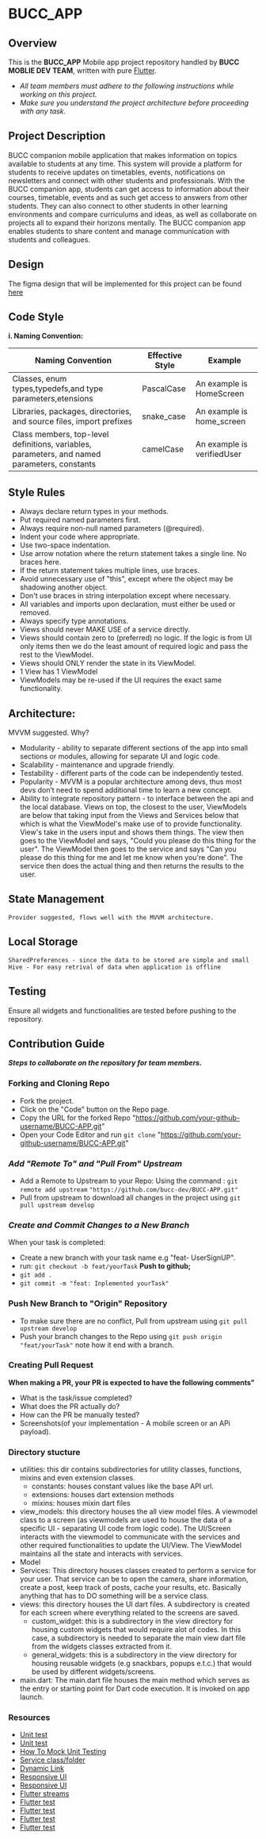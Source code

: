 # BUCC_APP
  ## Overview
  This is the **BUCC_APP** Mobile app project repository handled by **BUCC MOBLIE DEV TEAM**, written with pure [Flutter](https://flutter.dev/).    

  - _All team members must adhere to the following instructions while working on this project._
  - _Make sure you understand the project architecture before proceeding with any task._

  ## Project Description
  BUCC companion mobile application that makes information on topics available to students at any time. This system will provide a platform for students to receive updates on timetables, events, notifications on newsletters and connect with other students and professionals. With the BUCC companion app, students can get access to information about their courses, timetable, events and as such get access to answers from other students. They can also connect to other students in other learning environments and compare curriculums and ideas, as well as collaborate on projects all to expand their horizons mentally. The BUCC companion app enables students to share content and manage communication with students and colleagues.

  ## Design
   The figma design that will be implemented for this project can be found [here](https://www.figma.com/file/UkMy71OalhulUrNURfrDlK/BUCC?node-id=0%3A1)

  ## Code Style
  **i. Naming Convention:**

|Naming Convention|Effective Style|Example|   
|-----------------|---------------|-------|
|Classes, enum types,typedefs,and type parameters,etensions|PascalCase|An example is HomeScreen|
|Libraries, packages, directories, and source files, import prefixes|snake_case|An example is home_screen|
|Class members, top-level definitions, variables, parameters, and named parameters, constants|camelCase|An example is verifiedUser|

  ## Style Rules
  - Always declare return types in your methods.
  - Put required named parameters first.
  - Always require non-null named parameters (@required).
  - Indent your code where appropriate.
  - Use two-space indentation.
  - Use arrow notation where the return statement takes a single line. No braces here.
  - If the return statement takes multiple lines, use braces.
  - Avoid unnecessary use of "this", except where the object may be shadowing another object.
  - Don't use braces in string interpolation except where necessary.
  - All variables and imports upon declaration, must either be used or removed.
  - Always specify type annotations.
  - Views should never MAKE USE of a service directly.
  - Views should contain zero to (preferred) no logic. If the logic is from UI only items then we do the least amount of required logic and pass the rest to the ViewModel.
  - Views should ONLY render the state in its ViewModel.
  - 1 View has 1 ViewModel
  - ViewModels may be re-used if the UI requires the exact same functionality.


  ## Architecture:
  
  MVVM suggested. Why? 
  - Modularity - ability to separate different sections of the app into small sections or modules, allowing for separate UI and logic code.
  - Scalability - maintenance and upgrade friendly.
  - Testability - different parts of the code can be independently tested.
  - Popularity - MVVM is a popular architecture among devs, thus most devs don’t need to spend additional time to learn a new concept.
  - Ability to integrate repository pattern - to interface between the api and the local database.
  Views on top, the closest to the user, ViewModels are below that taking input from the Views and Services below that which is what the ViewModel's make use of to provide functionality. View's take in the users input and shows them things. The view then goes to the ViewModel and says, "Could you please do this thing for the user". The ViewModel then goes to the service and says "Can you please do this thing for me and let me know when you're done". The service then does the actual thing and then returns the results to the user.
    
  ## State Management
    Provider suggested, flows well with the MVVM architecture.

  ## Local Storage
    SharedPreferences - since the data to be stored are simple and small
    Hive - For easy retrival of data when application is offline

  ## Testing
  Ensure all widgets and functionalities are tested before pushing to the repository.

## Contribution Guide
  **_Steps to collaborate on the repository for team members._**
  ### Forking and Cloning Repo
  * Fork the project.  
  * Click on the "Code" button on the Repo page.
  * Copy the URL for the forked Repo "https://github.com/your-github-username/BUCC-APP.git"
  * Open your Code Editor and  run `git clone` "https://github.com/your-github-username/BUCC-APP.git"
  
  ### _Add "Remote To" and "Pull From" Upstream_
  * Add a Remote to Upstream to your Repo:
      Using the command : `git remote add upstream` ` "https://github.com/bucc-dev/BUCC-APP.git" ` 
  * Pull from upstream to download all changes in the project using `git pull upstream develop`

  ### _Create and Commit Changes to a New Branch_
  When your task is completed:
  * Create a new branch with your task name e.g "feat- UserSignUP". 
  * run: `git checkout -b feat/yourTask`
  **Push to github;**
  * `git add .`
  * `git commit -m "feat: Inplemented yourTask"`
  
  ### Push New Branch to "Origin" Repository
  * To make sure there are no conflict, Pull from upstream using `git pull upstream develop`
  * Push your branch changes to the Repo using `git push origin "feat/yourTask"` note how it end with a branch.

  ### Creating Pull Request
  **When making a PR, your PR is expected to have the following comments"**
  * What is the task/issue completed?
  * What does the PR actually do?
  * How can the PR be manually tested?
  * Screenshots(of your implementation - A mobile screen or an APi payload). 


  ### Directory stucture
  - utilities: this dir contains subdirectories for utility classes, functions, mixins and even extension classes.
    - constants: houses constant values like the base API url.
    - extensions: houses dart extension methods
    - mixins: houses mixin dart files 
  - view_models: this directory houses the all view model files. A viewmodel class to a screen (as viewmodels are used to house the data of a specific UI - separating UI code from logic code). The UI/Screen interacts with the viewmodel to communicate with the services and other required functionalities to update the UI/View. The ViewModel maintains all the state and interacts with services.
  - Model
  - Services: This directory houses classes created to perform a service for your user. That service can be to open the camera, share information, create a post, keep track of posts, cache your results, etc. Basically anything that has to DO something will be a service class.
  - views: this directory houses the UI dart files. A subdirectory is created for each screen where everything related to the screens are saved.
    - custom_widget: this is a subdirectory in the view directory for housing custom widgets that would require alot of codes. In this case, a subdirectory is needed to separate the main view dart file from the widgets classes extracted from it.
    - general_widgets: this is a subdirectory in the view directory for housing reusable widgets (e.g snackbars, popups e.t.c.) that would be used by different widgets/screens.
  - main.dart: The main.dart file houses the main method which serves as the entry or starting point for Dart code execution. It is invoked on app launch.

  ### Resources
  - [Unit test](https://www.filledstacks.com/post/practical-guide-to-unit-testing-in-flutter/)
  - [Unit test](https://www.filledstacks.com/post/how-to-unit-test-in-flutter/)
  - [How To Mock Unit Testing](https://www.filledstacks.com/post/how-to-mock-for-unit-testing/)
  - [Service class/folder](https://www.filledstacks.com/post/services-in-code-and-how-to-use-them-in-flutter/)
  - [Dynamic Link](https://www.filledstacks.com/post/dynamic-links-in-flutter-a-complete-guide/)
  - [Responsive UI](https://www.filledstacks.com/post/the-best-flutter-responsive-ui-pattern/)
  - [Responsive UI](https://www.filledstacks.com/post/building-a-responsive-ui-architecture-in-flutter/)
  - [Flutter streams](https://www.filledstacks.com/post/a-complete-guide-to-flutter-streams/)
  - [Flutter test](https://docs.flutter.dev/cookbook/testing/widget/introduction)
  - [Flutter test](https://www.youtube.com/watch?v=RDY6UYh-nyg)
  - [Flutter test](https://www.youtube.com/watch?v=eLMa2jgp_bw&list=PLUiueC0kTFqLvpFk_Zg55geh_TBTKnbnA)
  - [Flutter test](https://www.youtube.com/watch?v=9wNa48EiksM&list=PL6tu16kXT9PrzZbUTUscEYOHHTVEKPLha)
